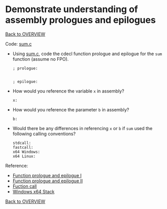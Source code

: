 # Demonstrate understanding of assembly prologues and epilogues

[Back to OVERVIEW](../../README.md)

Code: [sum.c](./sum.c)

- Using [sum.c](./sum.c), code the cdecl function prologue and epilogue for the `sum` function (assume no FPO).

    ```assembly
    ; prologue:


    ; epilogue:

    ```

- How would you reference the variable `x` in assembly?

    ```text
    x:
    ```

- How would you reference the parameter `b` in assembly?

    ```text
    b:
    ```

- Would there be any differences in referencing `x` or `b` if `sum` used the following calling conventions?

    ```text
    stdcall:
    fastcall:
    x64 Windows:
    x64 Linux:
    ```


Reference:

- [Function prologue and epilogue I](https://en.wikipedia.org/wiki/Function_prologue)
- [Function prologue and epilogue II](https://stackoverflow.com/a/14765429)
- [Fuction call](https://zhu45.org/posts/2017/Jul/30/understanding-how-function-call-works/)
- [Windows x64 Stack](https://docs.microsoft.com/en-us/cpp/build/stack-usage?view=vs-2019)

[Back to OVERVIEW](../../README.md)